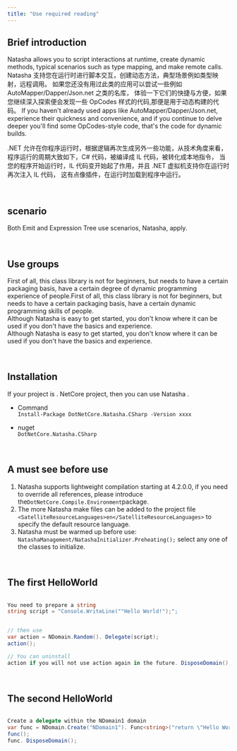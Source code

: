 ```yaml
---
title: "Use required reading"
---
```


## Brief introduction

Natasha allows you to script interactions at runtime, create dynamic methods, typical scenarios such as type mapping, and make remote calls. Natasha 支持您在运行时进行脚本交互，创建动态方法，典型场景例如类型映射，远程调用。 如果您还没有用过此类的应用可以尝试一些例如 AutoMapper/Dapper/Json.net 之类的名库， 体验一下它们的快捷与方便，如果您继续深入探索便会发现一些 OpCodes 样式的代码,那便是用于动态构建的代码。 If you haven't already used apps like AutoMapper/Dapper/Json.net, experience their quickness and convenience, and if you continue to delve deeper you'll find some OpCodes-style code, that's the code for dynamic builds.

.NET 允许在你程序运行时，根据逻辑再次生成另外一些功能，从技术角度来看， 程序运行的周期大致如下，C# 代码，被编译成 IL 代码，被转化成本地指令， 当您的程序开始运行时，IL 代码变开始起了作用，并且 .NET 虚拟机支持你在运行时再次注入 IL 代码， 这有点像插件，在运行时加载到程序中运行。

<br/>

## scenario

Both Emit and Expression Tree use scenarios, Natasha, apply.

<br/>

## Use groups

First of all, this class library is not for beginners, but needs to have a certain packaging basis, have a certain degree of dynamic programming experience of people.First of all, this class library is not for beginners, but needs to have a certain packaging basis, have a certain dynamic programming skills of people.  
Although Natasha is easy to get started, you don't know where it can be used if you don't have the basics and experience.  
Although Natasha is easy to get started, you don't know where it can be used if you don't have the basics and experience.

<br/>

## Installation

If your project is . NetCore project, then you can use Natasha .

- Command  
  `Install-Package DotNetCore.Natasha.CSharp -Version xxxx`

- nuget  
  `DotNetCore.Natasha.CSharp`

<br/>

## A must see before use

1. Natasha supports lightweight compilation starting at 4.2.0.0, if you need to override all references, please introduce the`DotNetCore.Compile.Environment`package.
2. The more Natasha make files can be added to the project file `<SatelliteResourceLanguages>en</SatelliteResourceLanguages>` to specify the default resource language.
3. Natasha must be warmed up before use: `NatashaManagement/NatashaInitializer.Preheating();` select any one of the classes to initialize.

<br/>

## The first HelloWorld

```cs

You need to prepare a string
string script = "Console.WriteLine(""Hello World!");";


// then use
var action = NDomain.Random(). Delegate(script);
action();  

// You can uninstall
action if you will not use action again in the future. DisposeDomain();

```

<br/>

## The second HelloWorld

```cs

Create a delegate within the NDomain1 domain
var func = NDomain.Create("NDomain1"). Func<string>("return \"Hello World!\"; ");
func();
func. DisposeDomain();

```
